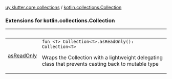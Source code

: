 [uy.klutter.core.collections](../index.md) / [kotlin.collections.Collection](.)


### Extensions for kotlin.collections.Collection

|&nbsp;|&nbsp;|
|---|---|
| [asReadOnly](as-read-only.md) | `fun <T> Collection<T>.asReadOnly(): Collection<T>`<p>Wraps the Collection with a lightweight delegating class that prevents casting back to mutable type</p> |
